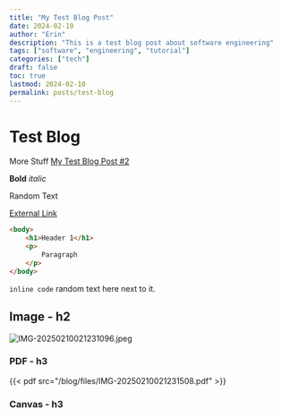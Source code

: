 ```yaml
---
title: "My Test Blog Post"
date: 2024-02-10
author: "Erin"
description: "This is a test blog post about software engineering"
tags: ["software", "engineering", "tutorial"]
categories: ["tech"]
draft: false
toc: true
lastmod: 2024-02-10
permalink: posts/test-blog
---
```

# Test Blog
More Stuff
[My Test Blog Post #2](/blog/test-blog-2)

**Bold**
*italic*

Random Text

[External Link](https://google.com)

```html
<body>
	<h1>Header 1</h1>
	<p>
		Paragraph
	</p>
</body>
```

`inline code` random text here next to it.

## Image - h2
![IMG-20250210021231096.jpeg](/blog/images/IMG-20250210021231096.jpeg)
### PDF - h3
{{< pdf src="/blog/files/IMG-20250210021231508.pdf" >}}

### Canvas - h3

<div class="canvas-container">
<style>
            .canvas-container {
                position: relative;
                width: 100%;
                height: 800px;
                background-color: var(--background);
                background-image: radial-gradient(circle, var(--border-color) 1px, transparent 1px);
                background-size: 20px 20px;
                border: 1px solid var(--border-color);
                border-radius: 8px;
                overflow: hidden;
                margin: 1rem 0;
                cursor: grab;
            }
            .canvas-container:active {
                cursor: grabbing;
            }
            .canvas-node {
                position: absolute;
                background: var(--background);
                border: 2px solid var(--border-color);
                border-radius: 4px;
                padding: 1rem;
                max-width: 300px;
                transition: all 0.2s ease;
                z-index: 1;
                box-shadow: 0 2px 4px rgba(0,0,0,0.1);
            }
            .canvas-node:hover {
                transform: translateY(-2px);
                box-shadow: 0 4px 8px rgba(0,0,0,0.2);
                z-index: 2;
            }
            .canvas-node-text {
                font-size: 0.9rem;
                color: var(--color);
                white-space: pre-wrap;
            }
            .canvas-node-file {
                display: flex;
                flex-direction: column;
                align-items: center;
                background: var(--background);
                padding: 1rem;
                border-radius: 4px;
            }
            .canvas-node-file img {
                max-width: 100%;
                height: auto;
                margin-bottom: 0.5rem;
                border-radius: 4px;
                border: 1px solid var(--border-color);
            }
            .canvas-node-file a {
                color: var(--accent);
                text-decoration: none;
                font-weight: bold;
                padding: 0.5rem 1rem;
                background: var(--background);
                border: 1px solid var(--accent);
                border-radius: 4px;
                transition: all 0.2s ease;
            }
            .canvas-node-file a:hover {
                background: var(--accent);
                color: var(--background);
            }
            .canvas-edge {
                position: absolute;
                height: 2px;
                background: var(--accent);
                opacity: 0.5;
                transform-origin: left center;
                pointer-events: none;
                transition: opacity 0.2s ease;
            }
            .canvas-edge:hover {
                opacity: 1;
            }
            @media (max-width: 768px) {
                .canvas-container {
                    height: auto;
                    min-height: 600px;
                    background-image: none;
                }
                .canvas-node {
                    position: relative !important;
                    left: 0 !important;
                    top: 0 !important;
                    margin: 1rem 0;
                    max-width: none;
                }
                .canvas-edge {
                    display: none;
                }
            }
        </style>
<script>
            document.addEventListener('DOMContentLoaded', function() {
                const container = document.querySelector('.canvas-container');
                let isPanning = false;
                let startX, startY, scrollLeft, scrollTop;

                container.addEventListener('mousedown', function(e) {
                    isPanning = true;
                    startX = e.pageX - container.offsetLeft;
                    startY = e.pageY - container.offsetTop;
                    scrollLeft = container.scrollLeft;
                    scrollTop = container.scrollTop;
                });

                container.addEventListener('mousemove', function(e) {
                    if (!isPanning) return;
                    e.preventDefault();
                    const x = e.pageX - container.offsetLeft;
                    const y = e.pageY - container.offsetTop;
                    const dx = x - startX;
                    const dy = y - startY;
                    container.scrollLeft = scrollLeft - dx;
                    container.scrollTop = scrollTop - dy;
                });

                container.addEventListener('mouseup', function() {
                    isPanning = false;
                });

                container.addEventListener('mouseleave', function() {
                    isPanning = false;
                });

                // Prevent dragging on nodes
                container.querySelectorAll('.canvas-node').forEach(node => {
                    node.addEventListener('mousedown', e => e.stopPropagation());
                });
            });
        </script>
<div class="canvas-node" id="node-d496a4076ca8b6f2" style="left: -206px; top: -153px; width: 250px; height: 60px;">
<div class="canvas-node-text">Test Canvas</div>
</div>
<div class="canvas-node" id="node-ecd6036b38b97a2b" style="left: -281px; top: -60px; width: 400px; height: 400px;">
<div class="canvas-node-file">
<a href="/blog/test-blog-2">View Post: Test Blog 2</a>
</div>
</div>
<div class="canvas-node" id="node-eeebaba9464d388d" style="left: 161px; top: -125px; width: 400px; height: 400px;">
<div class="canvas-node-file">
<a href="/blog/files/IMG-20250210021231508.pdf" target="_blank">Open PDF: IMG-20250210021231508.pdf</a>
</div>
</div>
<div class="canvas-node" id="node-fe7b5889183c6889" style="left: 161px; top: 320px; width: 400px; height: 246px;">
<div class="canvas-node-file">
<img src="/blog/images/IMG-20250210021231096.jpeg" alt="IMG-20250210021231096.jpeg">
<a href="/blog/images/IMG-20250210021231096.jpeg" target="_blank">View Image</a>
</div>
</div>
</div>
## Kanban - h2

<h2>1</h2>
<div class="kanban-board">
<style>
            .kanban-board {
                display: flex;
                gap: 1rem;
                overflow-x: auto;
                padding: 1rem 0;
                min-height: 400px;
                margin: 1rem 0;
                background: var(--background);
            }
            .kanban-lane {
                min-width: 300px;
                flex: 1;
                background: var(--background);
                border: 1px solid var(--border-color);
                border-radius: 8px;
                padding: 1rem;
                display: flex;
                flex-direction: column;
            }
            .kanban-lane-header {
                font-weight: bold;
                margin-bottom: 1rem;
                padding-bottom: 0.5rem;
                border-bottom: 2px solid var(--accent);
                color: var(--color);
            }
            .kanban-cards {
                flex: 1;
                min-height: 100px;
            }
            .kanban-card {
                background: var(--background);
                border: 1px solid var(--border-color);
                border-radius: 4px;
                padding: 0.75rem;
                margin-bottom: 0.75rem;
                transition: transform 0.2s;
            }
            .kanban-card:hover {
                transform: translateY(-2px);
                box-shadow: 0 2px 4px rgba(0,0,0,0.1);
            }
            .kanban-card-text {
                color: var(--color);
                font-size: 0.9rem;
                white-space: pre-wrap;
            }
            .kanban-card-checkbox {
                margin-right: 0.5rem;
                opacity: 0.6;
            }
            .kanban-card-title {
                font-weight: bold;
                margin-bottom: 0.5rem;
            }
            .kanban-card-checklist {
                margin-left: 1.5rem;
                margin-top: 0.5rem;
            }
            .kanban-card-checklist-item {
                display: flex;
                align-items: flex-start;
                margin-bottom: 0.25rem;
            }
            @media (max-width: 768px) {
                .kanban-board {
                    flex-direction: column;
                }
                .kanban-lane {
                    min-width: 100%;
                }
            }
        </style>
<div class="kanban-lane">
<div class="kanban-lane-header">-</div>
<div class="kanban-cards">
<div class="kanban-card">
<div class="kanban-card-text"><span class="kanban-card-checkbox">☐</span>Another One</div>
</div>
<div class="kanban-card">
<div class="kanban-card-text"><span class="kanban-card-checkbox">☐</span>Checklist</div>
</div>
<div class="kanban-card">
<div class="kanban-card-text"><span class="kanban-card-checkbox">☐</span>Test</div>
</div>
</div>
</div>
<div class="kanban-lane">
<div class="kanban-lane-header">]</div>
<div class="kanban-cards">
<div class="kanban-card">
<div class="kanban-card-text"><span class="kanban-card-checkbox">☐</span>Another One</div>
</div>
<div class="kanban-card">
<div class="kanban-card-text"><span class="kanban-card-checkbox">☐</span>Checklist</div>
</div>
<div class="kanban-card">
<div class="kanban-card-text"><span class="kanban-card-checkbox">☐</span>Test</div>
</div>
</div>
</div>
<div class="kanban-lane">
<div class="kanban-lane-header">rs</div>
<div class="kanban-cards">
<div class="kanban-card">
<div class="kanban-card-text"><span class="kanban-card-checkbox">☐</span>Another One</div>
</div>
<div class="kanban-card">
<div class="kanban-card-text"><span class="kanban-card-checkbox">☐</span>Checklist</div>
</div>
<div class="kanban-card">
<div class="kanban-card-text"><span class="kanban-card-checkbox">☐</span>Test</div>
</div>
</div>
</div>
<div class="kanban-lane">
<div class="kanban-lane-header">#</div>
<div class="kanban-cards">
<div class="kanban-card">
<div class="kanban-card-text"><span class="kanban-card-checkbox">☐</span>Another One</div>
</div>
<div class="kanban-card">
<div class="kanban-card-text"><span class="kanban-card-checkbox">☐</span>Checklist</div>
</div>
<div class="kanban-card">
<div class="kanban-card-text"><span class="kanban-card-checkbox">☐</span>Test</div>
</div>
</div>
</div>
<div class="kanban-lane">
<div class="kanban-lane-header">no</div>
<div class="kanban-cards">
<div class="kanban-card">
<div class="kanban-card-text"><span class="kanban-card-checkbox">☐</span>Checklist</div>
</div>
<div class="kanban-card">
<div class="kanban-card-text"><span class="kanban-card-checkbox">☐</span>Test</div>
</div>
</div>
</div>
<div class="kanban-lane">
<div class="kanban-lane-header">-</div>
<div class="kanban-cards">
<div class="kanban-card">
<div class="kanban-card-text"><span class="kanban-card-checkbox">☐</span>Test</div>
</div>
</div>
</div>
<div class="kanban-lane">
<div class="kanban-lane-header">`</div>
<div class="kanban-cards">
</div>
</div>
<div class="kanban-lane">
<div class="kanban-lane-header">"b</div>
<div class="kanban-cards">
</div>
</div>
<div class="kanban-lane">
<div class="kanban-lane-header">[f</div>
<div class="kanban-cards">
</div>
</div>
</div>